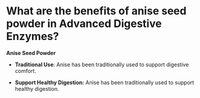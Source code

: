 # What are the benefits of anise seed powder in Advanced Digestive Enzymes?

**Anise Seed Powder**   

- **Traditional Use**: Anise has been traditionally used to support digestive comfort. 

- **Support Healthy Digestion:** Anise has been traditionally used to support healthy digestion.